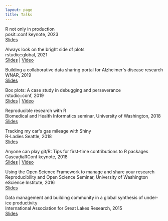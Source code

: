 ```yaml
---
layout: page
title: Talks
---
```


R not only in production  
posit::conf keynote, 2023  
[Slides](https://speakerdeck.com/karawoo/r-not-only-in-production)

Always look on the bright side of plots  
rstudio::global, 2021  
[Slides](https://speakerdeck.com/karawoo/always-look-on-the-bright-side-of-plots) | [Video](https://resources.rstudio.com/resources/rstudioglobal-2021/always-look-on-the-bright-side-of-plots/)

Building a collaborative data sharing portal for Alzheimer's disease research  
WNAR, 2019  
[Slides](https://speakerdeck.com/karawoo/building-a-collaborative-data-sharing-portal-for-alzheimers-disease-research)

Box plots: A case study in debugging and perseverance  
rstudio::conf, 2019  
[Slides](https://speakerdeck.com/karawoo/box-plots-a-case-study-in-debugging-and-perseverance) | [Video](https://resources.rstudio.com/rstudio-conf-2019/box-plots-a-case-study-in-debugging-and-perseverance)

Reproducible research with R  
Biomedical and Health Informatics seminar, University of Washington, 2018  
[Slides](https://speakerdeck.com/karawoo/reproducible-research-with-r)

Tracking my car's gas mileage with Shiny  
R-Ladies Seattle, 2018  
[Slides](https://speakerdeck.com/karawoo/tracking-my-cars-gas-mileage-with-shiny)

Anyone can play git/R: Tips for first-time contributions to R packages  
CascadiaRConf keynote, 2018  
[Slides](https://speakerdeck.com/karawoo/r-tips-for-first-time-contributions-to-r-packages) | [Video](https://youtu.be/twjrw3w2y04)

Using the Open Science Framework to manage and share your research  
Reproducibility and Open Science Seminar, University of Washington eScience Institute, 2016  
[Slides](https://karawoo.com/escience-osf-seminar/osf_talk_20160412.html#1)

Data management and building community in a global synthesis of under-ice
productivity  
International Association for Great Lakes Research, 2015  
[Slides](https://karawoo.com/IAGLR2015/woo_underice_iaglr_2015.html#1)

